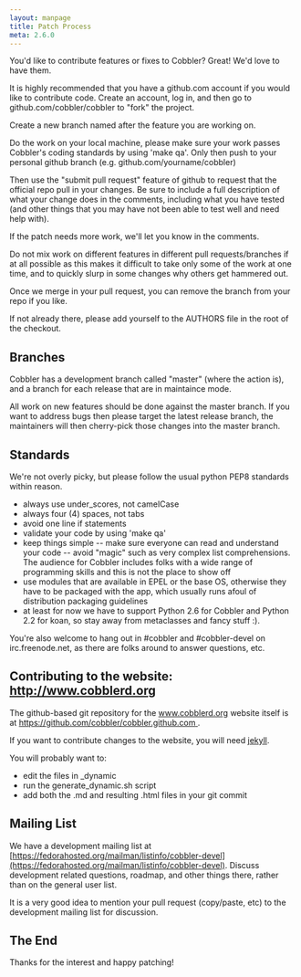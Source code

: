 ```yaml
---
layout: manpage
title: Patch Process
meta: 2.6.0
---
```


You'd like to contribute features or fixes to Cobbler? Great! We'd
love to have them.

It is highly recommended that you have a github.com account if you would
like to contribute code.   Create an account, log in, and then go
to github.com/cobbler/cobbler to "fork" the project.

Create a new branch named after the feature you are working on.

Do the work on your local machine, please make sure your work passes Cobbler's
coding standards by using 'make qa'. Only then push to your personal github
branch (e.g. github.com/yourname/cobbler)

Then use the "submit pull request" feature of github to request that
the official repo pull in your changes.  Be sure to include a full
description of what your change does in the comments, including
what you have tested (and other things that you may have not been
able to test well and need help with).

If the patch needs more work, we'll let you know in the comments.

Do not mix work on different features in different pull requests/branches if at
all possible as this makes it difficult to take only some of the work at
one time, and to quickly slurp in some changes why others get hammered out.

Once we merge in your pull request, you can remove the branch from your repo if you
like.   

If not already there, please add yourself to the AUTHORS file in the root of the checkout.

## Branches

Cobbler has a development branch called "master" (where the action is),
and a branch for each release that are in maintaince mode.

All work on new features should be done against the master branch. 
If you want to address bugs then please target the latest release branch,
the maintainers will then cherry-pick those changes into the master branch.

## Standards

We're not overly picky, but please follow the usual python PEP8 standards
within reason.   

-   always use under\_scores, not camelCase
-   always four (4) spaces, not tabs
-   avoid one line if statements
-   validate your code by using 'make qa'
-   keep things simple -- make sure everyone can read and     understand your code -- avoid "magic" such as very
    complex list comprehensions.   The audience for Cobbler     includes folks with a wide range of programming skills and
    this is not the place to show off
-   use modules that are available in EPEL or the base OS, otherwise they have to be packaged with the app, which usually runs afoul of distribution packaging guidelines
-   at least for now we have to support Python 2.6 for Cobbler and
    Python 2.2 for koan, so stay away from metaclasses and fancy stuff
    :).

You're also welcome to hang out in \#cobbler and
\#cobbler-devel on irc.freenode.net, as there are folks around to
answer questions, etc.

## Contributing to the website: http://www.cobblerd.org

The github-based git repository for the www.cobblerd.org website itself is at [ https://github.com/cobbler/cobbler.github.com ]( https://github.com/cobbler/cobbler.github.com ).

If you want to contribute changes to the website, you will need [jekyll](http://jekyllrb.com).

You will probably want to:

-   edit the files in _dynamic
-   run the generate_dynamic.sh script
-   add both the .md and resulting .html files in your git commit

## Mailing List

We have a development mailing list at [https://fedorahosted.org/mailman/listinfo/cobbler-devel](https://fedorahosted.org/mailman/listinfo/cobbler-devel).  Discuss development related questions,
roadmap, and other things there, rather than on the general user list.

It is a very good idea to mention your pull request (copy/paste, etc) to the development mailing
list for discussion.

## The End

Thanks for the interest and happy patching!

